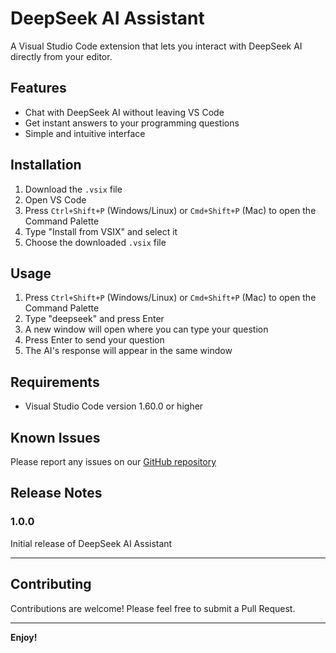 # DeepSeek AI Assistant

A Visual Studio Code extension that lets you interact with DeepSeek AI directly from your editor.

## Features

- Chat with DeepSeek AI without leaving VS Code
- Get instant answers to your programming questions
- Simple and intuitive interface

## Installation

1. Download the `.vsix` file
2. Open VS Code
3. Press `Ctrl+Shift+P` (Windows/Linux) or `Cmd+Shift+P` (Mac) to open the Command Palette
4. Type "Install from VSIX" and select it
5. Choose the downloaded `.vsix` file

## Usage

1. Press `Ctrl+Shift+P` (Windows/Linux) or `Cmd+Shift+P` (Mac) to open the Command Palette
2. Type "deepseek" and press Enter
3. A new window will open where you can type your question
4. Press Enter to send your question
5. The AI's response will appear in the same window

## Requirements

- Visual Studio Code version 1.60.0 or higher

## Known Issues

Please report any issues on our [GitHub repository](#)

## Release Notes

### 1.0.0

Initial release of DeepSeek AI Assistant

---

## Contributing

Contributions are welcome! Please feel free to submit a Pull Request.

---

**Enjoy!**

